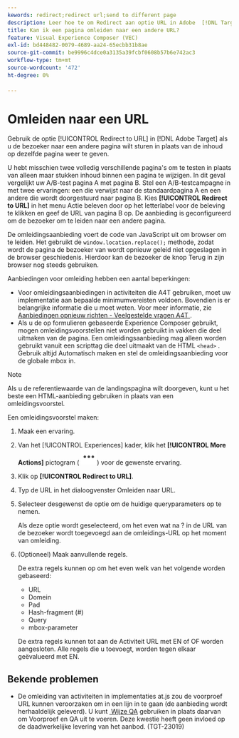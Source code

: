 ```yaml
---
kewords: redirect;redirect url;send to different page
description: Leer hoe te om Redirect aan optie URL in Adobe  [!DNL Target]  te gebruiken wanneer u de bezoeker naar een verschillende pagina eerder dan het tonen van inhoud op de zelfde pagina wilt verzenden.
title: Kan ik een pagina omleiden naar een andere URL?
feature: Visual Experience Composer (VEC)
exl-id: bd448482-0079-4689-aa24-65ecbb31b8ae
source-git-commit: be9996c4dce0a3135a39fcbf0608b57b6e742ac3
workflow-type: tm+mt
source-wordcount: '472'
ht-degree: 0%

---
```


# Omleiden naar een URL

Gebruik de optie [!UICONTROL Redirect to URL] in [!DNL Adobe Target] als u de bezoeker naar een andere pagina wilt sturen in plaats van de inhoud op dezelfde pagina weer te geven.

U hebt misschien twee volledig verschillende pagina&#39;s om te testen in plaats van alleen maar stukken inhoud binnen een pagina te wijzigen. In dit geval vergelijkt uw A/B-test pagina A met pagina B. Stel een A/B-testcampagne in met twee ervaringen: een die verwijst naar de standaardpagina A en een andere die wordt doorgestuurd naar pagina B. Kies **[!UICONTROL Redirect to URL]** in het menu Actie beleven door op het letterlabel voor de beleving te klikken en geef de URL van pagina B op. De aanbieding is geconfigureerd om de bezoeker om te leiden naar een andere pagina.

De omleidingsaanbieding voert de code van JavaScript uit om browser om te leiden. Het gebruikt de `window.location.replace();` methode, zodat wordt de pagina de bezoeker van wordt opnieuw geleid niet opgeslagen in de browser geschiedenis. Hierdoor kan de bezoeker de knop Terug in zijn browser nog steeds gebruiken.

Aanbiedingen voor omleiding hebben een aantal beperkingen:

* Voor omleidingsaanbiedingen in activiteiten die A4T gebruiken, moet uw implementatie aan bepaalde minimumvereisten voldoen. Bovendien is er belangrijke informatie die u moet weten. Voor meer informatie, zie [&#x200B; Aanbiedingen opnieuw richten - Veelgestelde vragen A4T &#x200B;](/help/main/c-integrating-target-with-mac/a4t/r-a4t-faq/a4t-faq-redirect-offers.md#concept_21BF213F10E1414A9DCD4A98AF207905).
* Als u de op formulieren gebaseerde Experience Composer gebruikt, mogen omleidingsvoorstellen niet worden gebruikt in vakken die deel uitmaken van de pagina. Een omleidingsaanbieding mag alleen worden gebruikt vanuit een scripttag die deel uitmaakt van de HTML `<head>` . Gebruik altijd Automatisch maken en stel de omleidingsaanbieding voor de globale mbox in.

>[!NOTE]
>
>Als u de referentiewaarde van de landingspagina wilt doorgeven, kunt u het beste een HTML-aanbieding gebruiken in plaats van een omleidingsvoorstel.

Een omleidingsvoorstel maken:

1. Maak een ervaring.
1. Van het [!UICONTROL Experiences] kader, klik het **[!UICONTROL More Actions]** pictogram ( ![&#x200B; Meer pictogram van Acties &#x200B;](/help/main/assets/icons/MoreSmallList.svg)) voor de gewenste ervaring.
1. Klik op **[!UICONTROL Redirect to URL]**.
1. Typ de URL in het dialoogvenster Omleiden naar URL.
1. Selecteer desgewenst de optie om de huidige queryparameters op te nemen.

   Als deze optie wordt geselecteerd, om het even wat na ? in de URL van de bezoeker wordt toegevoegd aan de omleidings-URL op het moment van omleiding.

1. (Optioneel) Maak aanvullende regels.

   De extra regels kunnen op om het even welk van het volgende worden gebaseerd:

   * URL
   * Domein
   * Pad
   * Hash-fragment (#)
   * Query
   * mbox-parameter

   De extra regels kunnen tot aan de Activiteit URL met EN of OF worden aangesloten. Alle regels die u toevoegt, worden tegen elkaar geëvalueerd met EN.

## Bekende problemen

* De omleiding van activiteiten in implementaties at.js zou de voorproef URL kunnen veroorzaken om in een lijn in te gaan (de aanbieding wordt herhaaldelijk geleverd). U kunt [&#x200B; Wijze QA &#x200B;](/help/main/c-activities/c-activity-qa/activity-qa.md) gebruiken in plaats daarvan om Voorproef en QA uit te voeren. Deze kwestie heeft geen invloed op de daadwerkelijke levering van het aanbod. (TGT-23019)
